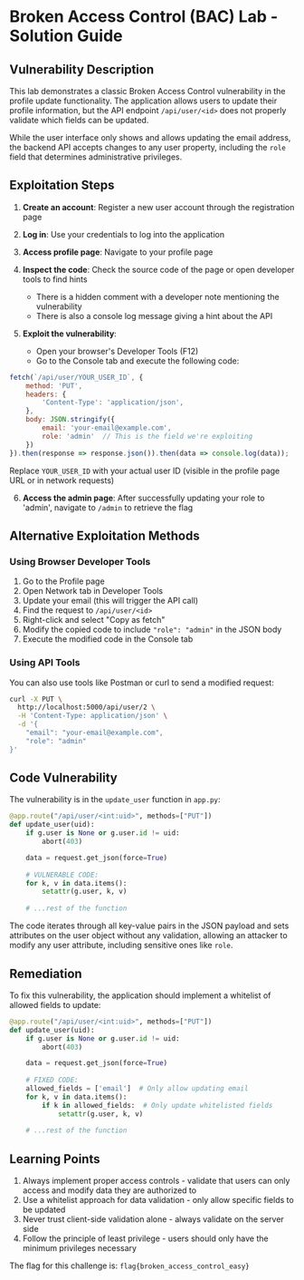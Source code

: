 # Broken Access Control (BAC) Lab - Solution Guide

## Vulnerability Description

This lab demonstrates a classic Broken Access Control vulnerability in the profile update functionality. The application allows users to update their profile information, but the API endpoint `/api/user/<id>` does not properly validate which fields can be updated.

While the user interface only shows and allows updating the email address, the backend API accepts changes to any user property, including the `role` field that determines administrative privileges.

## Exploitation Steps

1. **Create an account**: Register a new user account through the registration page
2. **Log in**: Use your credentials to log into the application
3. **Access profile page**: Navigate to your profile page 
4. **Inspect the code**: Check the source code of the page or open developer tools to find hints
   - There is a hidden comment with a developer note mentioning the vulnerability
   - There is also a console log message giving a hint about the API

5. **Exploit the vulnerability**: 
   - Open your browser's Developer Tools (F12)
   - Go to the Console tab and execute the following code:

```javascript
fetch(`/api/user/YOUR_USER_ID`, {
    method: 'PUT',
    headers: {
        'Content-Type': 'application/json',
    },
    body: JSON.stringify({
        email: 'your-email@example.com',
        role: 'admin'  // This is the field we're exploiting
    })
}).then(response => response.json()).then(data => console.log(data));
```

   Replace `YOUR_USER_ID` with your actual user ID (visible in the profile page URL or in network requests)

6. **Access the admin page**: After successfully updating your role to 'admin', navigate to `/admin` to retrieve the flag

## Alternative Exploitation Methods

### Using Browser Developer Tools

1. Go to the Profile page
2. Open Network tab in Developer Tools
3. Update your email (this will trigger the API call)
4. Find the request to `/api/user/<id>`
5. Right-click and select "Copy as fetch"
6. Modify the copied code to include `"role": "admin"` in the JSON body
7. Execute the modified code in the Console tab

### Using API Tools

You can also use tools like Postman or curl to send a modified request:

```bash
curl -X PUT \
  http://localhost:5000/api/user/2 \
  -H 'Content-Type: application/json' \
  -d '{
    "email": "your-email@example.com",
    "role": "admin"
}'
```

## Code Vulnerability

The vulnerability is in the `update_user` function in `app.py`:

```python
@app.route("/api/user/<int:uid>", methods=["PUT"])
def update_user(uid):
    if g.user is None or g.user.id != uid:
        abort(403)

    data = request.get_json(force=True)
    
    # VULNERABLE CODE:
    for k, v in data.items():          
        setattr(g.user, k, v)        
    
    # ...rest of the function
```

The code iterates through all key-value pairs in the JSON payload and sets attributes on the user object without any validation, allowing an attacker to modify any user attribute, including sensitive ones like `role`.

## Remediation

To fix this vulnerability, the application should implement a whitelist of allowed fields to update:

```python
@app.route("/api/user/<int:uid>", methods=["PUT"])
def update_user(uid):
    if g.user is None or g.user.id != uid:
        abort(403)

    data = request.get_json(force=True)
    
    # FIXED CODE:
    allowed_fields = ['email']  # Only allow updating email
    for k, v in data.items():
        if k in allowed_fields:  # Only update whitelisted fields
            setattr(g.user, k, v)
    
    # ...rest of the function
```

## Learning Points

1. Always implement proper access controls - validate that users can only access and modify data they are authorized to
2. Use a whitelist approach for data validation - only allow specific fields to be updated
3. Never trust client-side validation alone - always validate on the server side
4. Follow the principle of least privilege - users should only have the minimum privileges necessary

The flag for this challenge is: `flag{broken_access_control_easy}` 